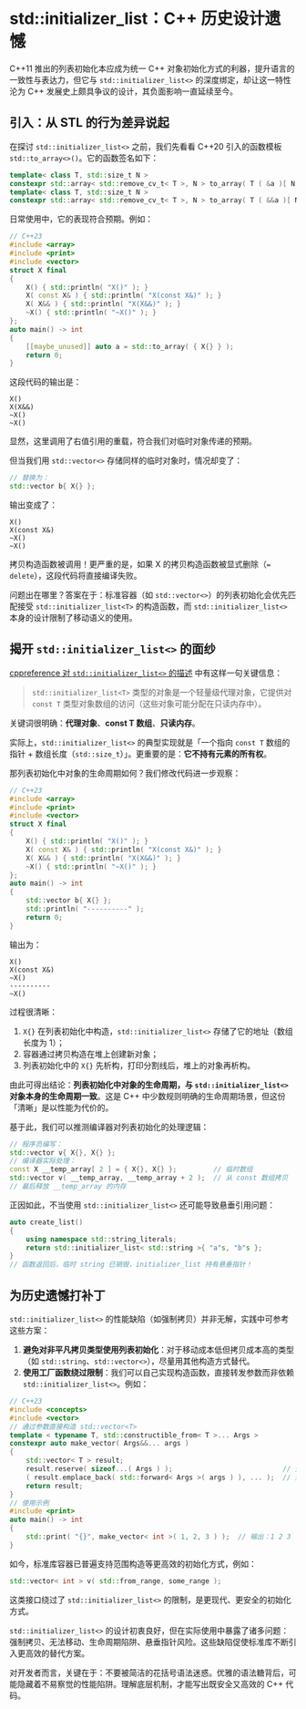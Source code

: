 # std::initializer_list：C++ 历史设计遗憾

C++11 推出的列表初始化本应成为统一 C++ 对象初始化方式的利器，提升语言的一致性与表达力，但它与 `std::initializer_list<>` 的深度绑定，却让这一特性沦为 C++ 发展史上颇具争议的设计，其负面影响一直延续至今。

## 引入：从 STL 的行为差异说起

在探讨 `std::initializer_list<>` 之前，我们先看看 C++20 引入的函数模板 `std::to_array<>()`。它的函数签名如下：

```cpp
template< class T, std::size_t N >
constexpr std::array< std::remove_cv_t< T >, N > to_array( T ( &a )[ N ] );
template< class T, std::size_t N >
constexpr std::array< std::remove_cv_t< T >, N > to_array( T ( &&a )[ N ] );
```

日常使用中，它的表现符合预期。例如：

```cpp
// C++23
#include <array>
#include <print>
#include <vector>
struct X final
{
    X() { std::println( "X()" ); }
    X( const X& ) { std::println( "X(const X&)" ); }
    X( X&& ) { std::println( "X(X&&)" ); }
    ~X() { std::println( "~X()" ); }
};
auto main() -> int
{
    [[maybe_unused]] auto a = std::to_array( { X{} } );
    return 0;
}
```

这段代码的输出是：
```
X()
X(X&&)
~X()
~X()
```
显然，这里调用了右值引用的重载，符合我们对临时对象传递的预期。

但当我们用 `std::vector<>` 存储同样的临时对象时，情况却变了：

```cpp
// 替换为：
std::vector b{ X{} };
```

输出变成了：

```
X()
X(const X&)
~X()
~X()
```

拷贝构造函数被调用！更严重的是，如果 X 的拷贝构造函数被显式删除（`= delete`），这段代码将直接编译失败。

问题出在哪里？答案在于：标准容器（如 `std::vector<>`）的列表初始化会优先匹配接受 `std::initializer_list<T>` 的构造函数，而 `std::initializer_list<>` 本身的设计限制了移动语义的使用。

## 揭开 `std::initializer_list<>` 的面纱

[cppreference 对 `std::initializer_list<>` 的描述](https://zh.cppreference.com/w/cpp/utility/initializer_list) 中有这样一句关键信息：

> `std::initializer_list<T>` 类型的对象是一个轻量级代理对象，它提供对 `const T` 类型对象数组的访问（这些对象可能分配在只读内存中）。

关键词很明确：**代理对象**、**const T 数组**、**只读内存**。

实际上，`std::initializer_list<>` 的典型实现就是「一个指向 `const T` 数组的指针 + 数组长度（`std::size_t`）」。更重要的是：**它不持有元素的所有权**。

那列表初始化中对象的生命周期如何？我们修改代码进一步观察：

```cpp
// C++23
#include <array>
#include <print>
#include <vector>
struct X final
{
    X() { std::println( "X()" ); }
    X( const X& ) { std::println( "X(const X&)" ); }
    X( X&& ) { std::println( "X(X&&)" ); }
    ~X() { std::println( "~X()" ); }
};
auto main() -> int
{
    std::vector b{ X{} };
    std::println( "----------" );
    return 0;
}
```

输出为：

```
X()
X(const X&)
~X()
----------
~X()
```

过程很清晰：

1. `X{}` 在列表初始化中构造，`std::initializer_list<>` 存储了它的地址（数组长度为 1）；
2. 容器通过拷贝构造在堆上创建新对象；
3. 列表初始化中的 `X{}` 先析构，打印分割线后，堆上的对象再析构。

由此可得出结论：**列表初始化中对象的生命周期，与 `std::initializer_list<>` 对象本身的生命周期一致**。这是 C++ 中少数规则明确的生命周期场景，但这份「清晰」是以性能为代价的。

基于此，我们可以推测编译器对列表初始化的处理逻辑：

```cpp
// 程序员编写：
std::vector v{ X{}, X{} };
// 编译器实际处理：
const X __temp_array[ 2 ] = { X{}, X{} };         // 临时数组
std::vector v( __temp_array, __temp_array + 2 );  // 从 const 数组拷贝
// 最后释放 __temp_array 的内存
```

正因如此，不当使用 `std::initializer_list<>` 还可能导致悬垂引用问题：

```cpp
auto create_list()
{
    using namespace std::string_literals;
    return std::initializer_list< std::string >{ "a"s, "b"s };
}
// 函数返回后，临时 string 已销毁，initializer_list 持有悬垂指针！
```

## 为历史遗憾打补丁

`std::initializer_list<>` 的性能缺陷（如强制拷贝）并非无解，实践中可参考这些方案：

1. **避免对非平凡拷贝类型使用列表初始化**：对于移动成本低但拷贝成本高的类型（如 `std::string`、`std::vector<>`），尽量用其他构造方式替代。
2. **使用工厂函数绕过限制**：我们可以自己实现构造函数，直接转发参数而非依赖 `std::initializer_list<>`。例如：
```cpp
// C++23
#include <concepts>
#include <vector>
// 通过参数直接构造 std::vector<T>
template < typename T, std::constructible_from< T >... Args >
constexpr auto make_vector( Args&&... args )
{
    std::vector< T > result;
    result.reserve( sizeof...( Args ) );                           // 预分配空间
    ( result.emplace_back( std::forward< Args >( args ) ), ... );  // 完美转发，直接构造
    return result;
}
// 使用示例
#include <print>
auto main() -> int
{
    std::print( "{}", make_vector< int >( 1, 2, 3 ) );  // 输出：1 2 3
}
```

如今，标准库容器已普遍支持范围构造等更高效的初始化方式，例如：

```cpp
std::vector< int > v( std::from_range, some_range );
```

这类接口绕过了 `std::initializer_list<>` 的限制，是更现代、更安全的初始化方式。

`std::initializer_list<>` 的设计初衷良好，但在实际使用中暴露了诸多问题：强制拷贝、无法移动、生命周期陷阱、悬垂指针风险。这些缺陷促使标准库不断引入更高效的替代方案。

对开发者而言，关键在于：不要被简洁的花括号语法迷惑。优雅的语法糖背后，可能隐藏着不易察觉的性能陷阱。理解底层机制，才能写出既安全又高效的 C++ 代码。